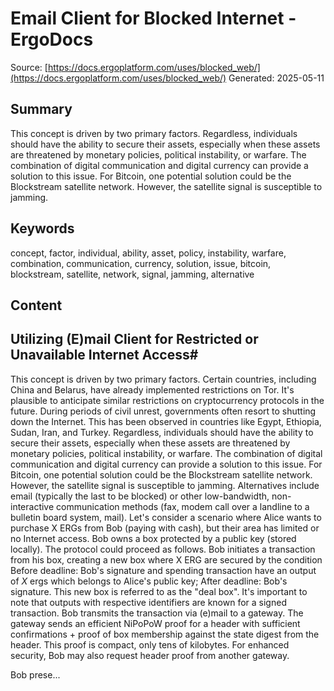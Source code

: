 # Email Client for Blocked Internet - ErgoDocs
Source: [https://docs.ergoplatform.com/uses/blocked_web/](https://docs.ergoplatform.com/uses/blocked_web/)
Generated: 2025-05-11

## Summary
This concept is driven by two primary factors. Regardless, individuals should have the ability to secure their assets, especially when these assets are threatened by monetary policies, political instability, or warfare. The combination of digital communication and digital currency can provide a solution to this issue. For Bitcoin, one potential solution could be the Blockstream satellite network. However, the satellite signal is susceptible to jamming.

## Keywords
concept, factor, individual, ability, asset, policy, instability, warfare, combination, communication, currency, solution, issue, bitcoin, blockstream, satellite, network, signal, jamming, alternative

## Content
## Utilizing (E)mail Client for Restricted or Unavailable Internet Access#
This concept is driven by two primary factors.
Certain countries, including China and Belarus, have already implemented restrictions on Tor. It's plausible to anticipate similar restrictions on cryptocurrency protocols in the future.
During periods of civil unrest, governments often resort to shutting down the Internet. This has been observed in countries like Egypt, Ethiopia, Sudan, Iran, and Turkey.
Regardless, individuals should have the ability to secure their assets, especially when these assets are threatened by monetary policies, political instability, or warfare.
The combination of digital communication and digital currency can provide a solution to this issue.
For Bitcoin, one potential solution could be the Blockstream satellite network. However, the satellite signal is susceptible to jamming. Alternatives include email (typically the last to be blocked) or other low-bandwidth, non-interactive communication methods (fax, modem call over a landline to a bulletin board system, mail).
Let's consider a scenario where Alice wants to purchase X ERGs from Bob (paying with cash), but their area has limited or no Internet access. Bob owns a box protected by a public key (stored locally). The protocol could proceed as follows.
Bob initiates a transaction from his box, creating a new box where X ERG are secured by the condition Before deadline: Bob's signature and spending transaction have an output of *X* ergs which belongs to Alice's public key; After deadline: Bob's signature. This new box is referred to as the "deal box".
It's important to note that outputs with respective identifiers are known for a signed transaction.
Bob transmits the transaction via (e)mail to a gateway. The gateway sends an efficient NiPoPoW proof for a header with sufficient confirmations + proof of box membership against the state digest from the header. This proof is compact, only tens of kilobytes. For enhanced security, Bob may also request header proof from another gateway.


Bob prese...

